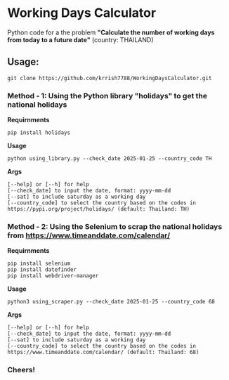 # Working Days Calculator 

Python code for a the problem **"Calculate the number of working days from today to a future date"** (country: THAILAND)


## Usage:

```
git clone https://github.com/krrish7788/WorkingDaysCalculator.git
```

### Method - 1: Using the Python library "holidays" to get the national holidays

**Requirnments**
```
pip install holidays
```
**Usage**
```
python using_library.py --check_date 2025-01-25 --country_code TH
```
**Args**
```
[--help] or [--h] for help 
[--check_date] to input the date, format: yyyy-mm-dd
[--sat] to include saturday as a working day
[--country_code] to select the country based on the codes in https://pypi.org/project/holidays/ (default: Thailand: TH)
```

### Method - 2: Using the Selenium to scrap the national holidays from https://www.timeanddate.com/calendar/

**Requirnments**
```
pip install selenium
pip install datefinder
pip install webdriver-manager
```
**Usage**
```
python3 using_scraper.py --check_date 2025-01-25 --country_code 68
```
**Args**
```
[--help] or [--h] for help
[--check_date] to input the date, format: yyyy-mm-dd
[--sat] to include saturday as a working day
[--country_code] to select the country based on the codes in https://www.timeanddate.com/calendar/ (default: Thailand: 68)
```

### Cheers!
